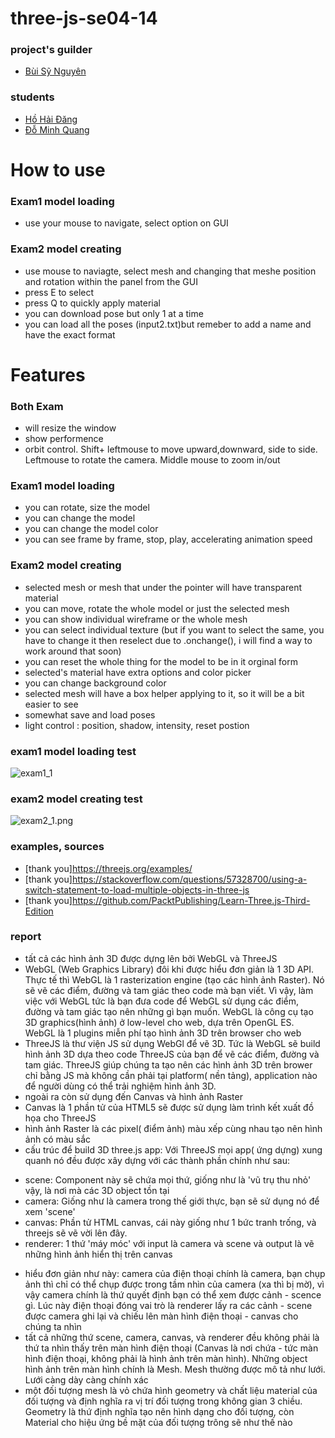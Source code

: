 # three-js-se04-14
### project's guilder
 - [Bùi Sỹ Nguyên](https://www.facebook.com/groups/3090155857777168/user/614170901/)
### students
 - [Hồ Hải Đăng](https://github.com/hohaidangpro)
 - [Đỗ Minh Quang](https://github.com/QuangDo2311)

# How to use
### Exam1 model loading
- use your mouse to navigate, select option on GUI
### Exam2 model creating
- use mouse to naviagte, select mesh and changing that meshe position and rotation within the panel from the GUI
- press E to select
- press Q to quickly apply material
- you can download pose but only 1 at a time
- you can load all the poses (input2.txt)but remeber to add a name and have the exact format



# Features
### Both Exam
- will resize the window
- show performence
- orbit control. Shift+ leftmouse to move upward,downward, side to side. Leftmouse to rotate the camera. Middle mouse to zoom in/out


### Exam1 model loading
- you can rotate, size the model
- you can change the model
- you can change the model color
- you can see frame by frame, stop, play, accelerating animation speed
### Exam2 model creating
- selected mesh or mesh that under the pointer will have transparent material
- you can move, rotate the whole model or just the  selected mesh
- you can show individual wireframe or the whole mesh
- you can select individual texture (but if you want to select the same, you have to change it then reselect due to .onchange(), i will find a way to work around that soon)
- you can reset the whole thing for the model to be in it orginal form
- selected's material have extra options and color picker
- you can change background color
- selected mesh will have a box helper applying to it, so it will be a bit easier to see
- somewhat save and load poses
- light control : position, shadow, intensity, reset postion

### exam1 model loading test
![exam1_1](https://github.com/hohaidangpro/three-js-se04-14/blob/main/exam2_model_creating/promote%20images/exam1_1.png?raw=true)
### exam2 model creating test
![exam2_1.png](https://github.com/hohaidangpro/three-js-se04-14/blob/main/exam2_model_creating/promote%20images/exam2_1.png?raw=true)

### examples, sources
- [thank you]https://threejs.org/examples/
- [thank you]https://stackoverflow.com/questions/57328700/using-a-switch-statement-to-load-multiple-objects-in-three-js
- [thank you]https://github.com/PacktPublishing/Learn-Three.js-Third-Edition

### report
-  tất cả các hình ảnh 3D được dựng lên bởi WebGL và ThreeJS
- WebGL (Web Graphics Library) đôi khi được hiểu đơn giản là 1 3D API. Thực tế thì WebGL là 1 rasterization engine (tạo các hình ảnh Raster). Nó sẽ vẽ các điểm, đường và tam giác theo code mà bạn viết. Vì vậy, làm việc với WebGL tức là bạn đưa code để WebGL sử dụng các điểm, đường và tam giác tạo nên những gì bạn muốn. WebGL là công cụ tạo 3D graphics(hình ảnh) ở low-level cho web, dựa trên OpenGL ES. WebGL là 1 plugins miễn phí tạo hình ảnh 3D trên browser cho web
- ThreeJS là thư viện JS sử dụng WebGl để vẽ 3D. Tức là WebGL sẽ build hình ảnh 3D dựa theo code ThreeJS của bạn để vẽ các điểm, đường và tam giác. ThreeJS giúp chúng ta tạo nên các hình ảnh 3D trên brower chỉ bằng JS mà không cần phải tại platform( nền tảng), application nào để người dùng có thể trải nghiệm hình ảnh 3D.
- ngoài ra còn sử dụng đến Canvas và hình ảnh Raster 
- Canvas là 1 phần tử của HTML5 sẽ được sử dụng làm trình kết xuất đồ họa cho ThreeJS
- hình ảnh Raster là các pixel( điểm ảnh) màu xếp cùng nhau tạo nên hình ảnh có màu sắc
- cấu trúc để build 3D three.js app: Với ThreeJS mọi app( ứng dựng) xung quanh nó đều được xây dựng với các thành phần chính như sau:
 + scene: Component này sẽ chứa mọi thứ, giống như là 'vũ trụ thu nhỏ' vậy, là nơi mà các 3D object tồn tại
 + camera: Giống như là camera trong thế giới thực, bạn sẽ sử dụng nó để xem 'scene' 
 + canvas: Phần tử HTML canvas, cái này giống như 1 bức tranh trống, và threejs sẽ vẽ vời lên đây.
 + renderer: 1 thứ 'máy móc' với input là camera và scene và output là vẽ những hình ảnh hiển thị trên canvas
-  hiểu đơn giản như này: camera của điện thoại chính là camera, bạn chụp ảnh thì chỉ có thể chụp được trong tầm nhìn của camera (xa thì bị mờ), vì vậy camera chính là thứ quyết định bạn có thể xem được cảnh - scence gì. Lúc này điện thoại đóng vai trò là renderer lấy ra các cảnh - scene được camera ghi lại và chiếu lên màn hình điện thoại - canvas cho chúng ta nhìn 
- tất cả những thứ scene, camera, canvas, và renderer đều không phải là thứ ta nhìn thấy trên màn hình điện thoại (Canvas là nơi chứa - tức màn hình điện thoại, không phải là hình ảnh trên màn hình). Những object hình ảnh trên màn hình chính là Mesh. Mesh thường được mô tả như lưới. Lưới càng dày càng chính xác 
- một đối tượng mesh là vỏ chứa hình geometry và chất liệu material của đối tượng và định nghĩa ra vị trí đối tượng trong không gian 3 chiều. Geometry là thứ định nghĩa tạo nên hình dạng cho đối tượng, còn Material cho hiệu ứng bề mặt của đối tượng trông sẽ như thế nào

